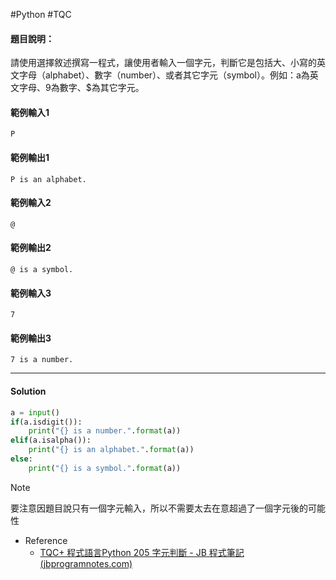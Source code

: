 #Python #TQC 
#### 題目說明：

請使用選擇敘述撰寫一程式，讓使用者輸入一個字元，判斷它是包括大、小寫的英文字母（alphabet）、數字（number）、或者其它字元（symbol）。例如：a為英文字母、9為數字、$為其它字元。

#### 範例輸入1

```
P
```

#### 範例輸出1

```
P is an alphabet.
```

#### 範例輸入2

```
@
```

#### 範例輸出2

```
@ is a symbol.
```

#### 範例輸入3

```
7
```

#### 範例輸出3

```
7 is a number.
```

---
#### Solution

```python linenums="1"
a = input()
if(a.isdigit()):
	print("{} is a number.".format(a))
elif(a.isalpha()):
	print("{} is an alphabet.".format(a))
else:
	print("{} is a symbol.".format(a))
```


> [!Note]
> 要注意因題目說只有一個字元輸入，所以不需要太去在意超過了一個字元後的可能性

- Reference
	- [TQC+ 程式語言Python 205 字元判斷 - JB 程式筆記 (jbprogramnotes.com)](https://jbprogramnotes.com/2020/05/tqc-%e7%a8%8b%e5%bc%8f%e8%aa%9e%e8%a8%80python-205-%e5%ad%97%e5%85%83%e5%88%a4%e6%96%b7/)